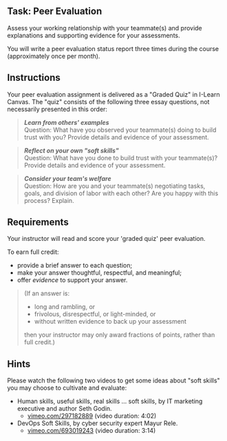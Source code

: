 ## Task: Peer Evaluation
Assess your working relationship with your teammate(s) and provide explanations and supporting evidence for your assessments.

You will write a peer evaluation status report three times during the course (approximately once per month).

## Instructions
Your peer evaluation assignment is delivered as a "Graded Quiz" in I-Learn Canvas.
The "quiz" consists of the following three essay questions,
not necessarily presented in this order:

> ***Learn from others' examples*** <br/>
Question:
What have you observed your teammate(s) doing to build trust with you?
Provide details and evidence of your assessment.

> ***Reflect on your own "soft skills"*** <br/>
Question:
What have you done to build trust with your teammate(s)?
Provide details and evidence of your assessment.

> ***Consider your team's welfare*** <br/>
Question:
How are you and your teammate(s) negotiating tasks, goals, and division of labor with each other?
Are you happy with this process? Explain.

## Requirements
Your instructor will read and score your 'graded quiz' peer evaluation.

To earn full credit:
- provide a brief answer to each question;
- make your answer thoughtful, respectful, and meaningful;
- offer *evidence* to support your answer.

> (If an answer is: <br /><ul><li>long and rambling, or</li><li>frivolous, disrespectful, or light-minded, or</li><li>without written evidence to back up your assessment</li></ul> then your instructor may only award fractions of points, rather than full credit.)

## Hints
Please watch the following two videos to get some ideas about "soft skills" you may choose to cultivate and evaluate:

- Human skills, useful skills, real skills ... soft skills, by IT marketing executive and author Seth Godin.
  - <a href="https://vimeo.com/297182889" target="_blank" ref="noopener">vimeo.com/297182889</a>
(video duration: 4:02)
- DevOps Soft Skills, by cyber security expert Mayur Rele.
  - <a href="https://vimeo.com/693019243" target="_blank" ref="noopener">vimeo.com/693019243</a>
(video duration: 3:14)
